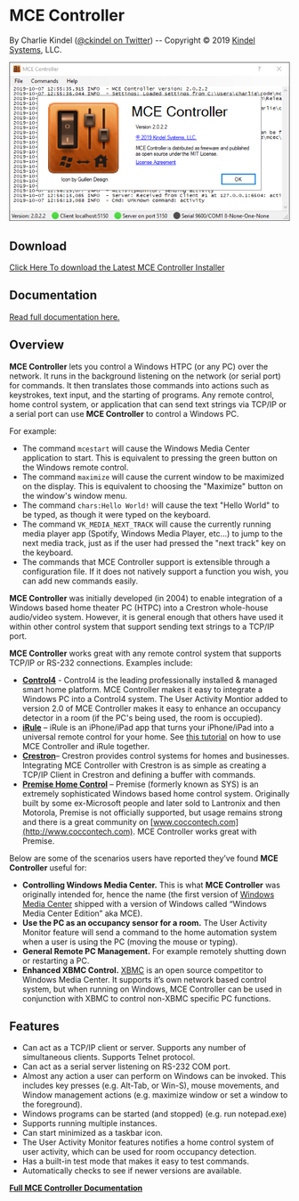 # MCE Controller

By Charlie Kindel ([@ckindel on Twitter](http://www.twitter.com/ckindel)) -- Copyright © 2019 [Kindel Systems](http://www.kindel.com), LLC.

![MCE Controller](mainwindow.png)

## Download

[Click Here To download the Latest MCE Controller Installer](https://github.com/tig/mcec/releases)

## Documentation

[Read full documentation here.](documentation.md)

## Overview

**MCE Controller** lets you control a Windows HTPC (or any PC) over the network. It runs in the background listening on the network (or serial port) for commands. It then translates those commands into actions such as keystrokes, text input, and the starting of programs. Any remote control, home control system, or application that can send text strings via TCP/IP or a serial port can use **MCE Controller** to control a Windows PC.

For example:  

* The command `mcestart` will cause the Windows Media Center application to start. This is equivalent to pressing the green button on the Windows remote control.
* The command `maximize` will cause the current window to be maximized on the display. This is equivalent to choosing the "Maximize" button on the window's window menu.
* The command `chars:Hello World!` will cause the text "Hello World" to be typed, as though it were typed on the keyboard.
* The command `VK_MEDIA_NEXT_TRACK` will cause the currently running media player app (Spotify, Windows Media Player, etc...) to jump to the next media track, just as if the user had pressed the "next track" key on the keyboard.
* The commands that MCE Controller support is extensible through a configuration file. If it does not natively support a function you wish, you can add new commands easily.

**MCE Controller** was initially developed (in 2004) to enable integration of a Windows based home theater PC (HTPC) into a Crestron whole-house audio/video system. However, it is general enough that others have used it within other control system that support sending text strings to a TCP/IP port. 

**MCE Controller** works great with any remote control system that supports TCP/IP or RS-232 connections. Examples include:

* [**Control4**](https://www.control4.com/) - Control4 is the leading professionally installed & managed smart home platform. MCE Controller makes it easy to integrate a Windows PC into a Control4 system. The User Activity Montior added to version 2.0 of MCE Controller makes it easy to enhance an occupancy detector in a room (if the PC's being used, the room is occupied).
* [**iRule**](http://www.iruleathome.com/) – iRule is an iPhone/iPad app that turns your iPhone/iPad into a universal remote control for your home. See [this tutorial](http://support.iruleathome.com/customer/portal/articles/474014-tutorial-mce-htpc-control) on how to use MCE Controller and iRule together.
* [**Crestron**](http://www.crestron.com/)– Crestron provides control systems for homes and businesses. Integrating MCE Controller with Crestron is as simple as creating a TCP/IP Client in Crestron and defining a buffer with commands.
* [**Premise Home Control**](http://cocoontech.com/forums/forum/51-premise-home-control/) – Premise (formerly known as SYS) is an extremely sophisticated Windows based home control system. Originally built by some ex-Microsoft people and later sold to Lantronix and then Motorola, Premise is not officially supported, but usage remains strong and there is a great community on [www.coccontech.com](http://www.coccontech.com). MCE Controller works great with Premise.

Below are some of the scenarios users have reported they’ve found **MCE Controller** useful for:

* **Controlling Windows Media Center.** This is what **MCE Controller** was originally intended for, hence the name (the first version of [Windows Media Center](http://en.wikipedia.org/wiki/Windows_Media_Center) shipped with a version of Windows called “Windows Media Center Edition” aka MCE).
* **Use the PC as an occupancy sensor for a room.** The User Activity Monitor feature will send a command to the home automation system when a user is using the PC (moving the mouse or typing).
* **General Remote PC Management.** For example remotely shutting down or restarting a PC.
* **Enhanced XBMC Control.** [XBMC](http://xbmc.org/) is an open source competitor to Windows Media Center. It supports it’s own network based control system, but when running on Windows, MCE Controller can be used in conjunction with XBMC to control non-XBMC specific PC functions.

## Features

* Can act as a TCP/IP client or server. Supports any number of simultaneous clients.  Supports Telnet protocol.
* Can act as a serial server listening on RS-232 COM port.
* Almost any action a user can perform on Windows can be invoked. This includes key presses (e.g. Alt-Tab, or Win-S), mouse movements, and Window management actions (e.g. maximize window or set a window to the foreground).
* Windows programs can be started (and stopped) (e.g. run notepad.exe) 
* Supports running multiple instances.
* Can start minimized as a taskbar icon. 
* The User Activity Monitor features notifies a home control system of user activity, which can be used for room occupancy detection.
* Has a built-in test mode that makes it easy to test commands.
* Automatically checks to see if newer versions are available.

**[Full MCE Controller Documentation](documentation.md)**
